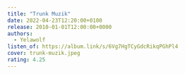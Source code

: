 ```yaml
---
title: "Trunk Muzik"
date: 2022-04-23T12:20:00+0100
release: 2010-01-01T12:00:00+0000
authors:
  - Yelawolf
listen_of: https://album.link/s/6Vg7HgTCyGdcRikqPGhPl4
cover: trunk-muzik.jpeg
rating: 4.25
---
```

